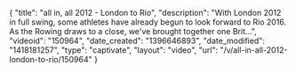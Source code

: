{
    "title": "all in, all 2012 - London to Rio",
    "description": "With London 2012 in full swing, some athletes have already begun to look forward to Rio 2016. As the Rowing draws to a close, we've brought together one Brit...",
    "videoid": "150964",
    "date_created": "1396646893",
    "date_modified": "1418181257",
    "type": "captivate",
    "layout": "video",
    "url": "\/v\/all-in-all-2012-london-to-rio\/150964"
}